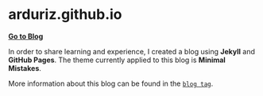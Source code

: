 # arduriz.github.io

[**Go to Blog**](https://arduriz.github.io)

In order to share learning and experience, I created a blog using **Jekyll** and **GitHub Pages**.
The theme currently applied to this blog is **Minimal Mistakes**.

More information about this blog can be found in the [`blog tag`](https://arduriz.github.io/tags/#blog/).
